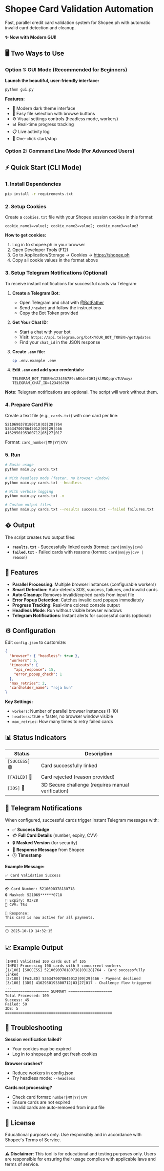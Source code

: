 # Shopee Card Validation Automation

Fast, parallel credit card validation system for Shopee.ph with automatic invalid card detection and cleanup.

**✨ Now with Modern GUI!**

## 🖥️ Two Ways to Use

### Option 1: GUI Mode (Recommended for Beginners)

**Launch the beautiful, user-friendly interface:**
```bash
python gui.py
```

**Features:**
- 🎨 Modern dark theme interface
- 📁 Easy file selection with browse buttons
- ⚙️ Visual settings controls (headless mode, workers)
- 📊 Real-time progress tracking
- 📋 Live activity log
- 🎯 One-click start/stop

### Option 2: Command Line Mode (For Advanced Users)

## ⚡ Quick Start (CLI Mode)

### 1. Install Dependencies

```bash
pip install -r requirements.txt
```

### 2. Setup Cookies

Create a `cookies.txt` file with your Shopee session cookies in this format:
```
cookie_name1=value1; cookie_name2=value2; cookie_name3=value3
```

**How to get cookies:**
1. Log in to shopee.ph in your browser
2. Open Developer Tools (F12)
3. Go to Application/Storage → Cookies → https://shopee.ph
4. Copy all cookie values in the format above

### 3. Setup Telegram Notifications (Optional)

To receive instant notifications for successful cards via Telegram:

1. **Create a Telegram Bot:**
   - Open Telegram and chat with [@BotFather](https://t.me/BotFather)
   - Send `/newbot` and follow the instructions
   - Copy the Bot Token provided

2. **Get Your Chat ID:**
   - Start a chat with your bot
   - Visit: `https://api.telegram.org/bot<YOUR_BOT_TOKEN>/getUpdates`
   - Find your `chat_id` in the JSON response

3. **Create `.env` file:**
   ```bash
   cp .env.example .env
   ```
   
4. **Edit `.env` and add your credentials:**
   ```env
   TELEGRAM_BOT_TOKEN=123456789:ABCdefGHIjklMNOpqrsTUVwxyz
   TELEGRAM_CHAT_ID=123456789
   ```

**Note:** Telegram notifications are optional. The script will work without them.

### 4. Prepare Card File

Create a text file (e.g., `cards.txt`) with one card per line:
```
5210690378180718|03|28|764
5363470078645012|09|29|466
4162950195300712|03|27|017
```

Format: `card_number|MM|YY|CVV`

### 5. Run

```bash
# Basic usage
python main.py cards.txt

# With headless mode (faster, no browser window)
python main.py cards.txt --headless

# With verbose logging
python main.py cards.txt -v

# Custom output files
python main.py cards.txt --results success.txt --failed failures.txt
```

## � Output

The script creates two output files:

- **`results.txt`** - Successfully linked cards (format: `card|mm|yy|cvv`)
- **`failed.txt`** - Failed cards with reasons (format: `card|mm|yy|cvv | reason`)

## 🚀 Features

- **Parallel Processing**: Multiple browser instances (configurable workers)
- **Smart Detection**: Auto-detects 3DS, success, failures, and invalid cards
- **Auto Cleanup**: Removes invalid/expired cards from input file
- **Error Popup Detection**: Catches invalid card popups immediately
- **Progress Tracking**: Real-time colored console output
- **Headless Mode**: Run without visible browser windows
- **Telegram Notifications**: Instant alerts for successful cards (optional)

## ⚙️ Configuration

Edit `config.json` to customize:

```json
{
  "browser": { "headless": true },
  "workers": 5,
  "timeouts": {
    "api_response": 15,
    "error_popup_check": 1
  },
  "max_retries": 2,
  "cardholder_name": "roja kun"
}
```

**Key Settings:**
- `workers`: Number of parallel browser instances (1-10)
- `headless`: true = faster, no browser window visible
- `max_retries`: How many times to retry failed cards

## 📊 Status Indicators

| Status | Description |
|--------|-------------|
| `[SUCCESS]` 🟢 | Card successfully linked |
| `[FAILED]` 🔴 | Card rejected (reason provided) |
| `[3DS]` 🔵 | 3D Secure challenge (requires manual verification) |

## 📱 Telegram Notifications

When configured, successful cards trigger instant Telegram messages with:

- ✅ **Success Badge**
- 💳 **Full Card Details** (number, expiry, CVV)
- 🔒 **Masked Version** (for security)
- 📝 **Response Message** from Shopee
- 🕒 **Timestamp**

**Example Message:**
```
✅ Card Validation Success
━━━━━━━━━━━━━━━━━━━━

💳 Card Number: 5210690378180718
🔒 Masked: 521069******0718
📅 Expiry: 03/28
🔐 CVV: 764

📝 Response:
This card is now active for all payments.

━━━━━━━━━━━━━━━━━━━━
🕒 2025-10-19 14:32:15
```

## 📈 Example Output

```
[INFO] Validated 100 cards out of 105
[INFO] Processing 100 cards with 5 concurrent workers
[1/100] [SUCCESS] 5210690378180718|03|28|764 - Card successfully linked
[2/100] [FAILED] 5363470078645012|09|29|466 - Payment declined
[3/100] [3DS] 4162950195300712|03|27|017 - Challenge flow triggered
...
==================== SUMMARY ====================
Total Processed: 100
Success: 45
Failed: 50
3DS: 5
=================================================
```

## 🔧 Troubleshooting

**Session verification failed?**
- Your cookies may be expired
- Log in to shopee.ph and get fresh cookies

**Browser crashes?**
- Reduce workers in config.json
- Try headless mode: `--headless`

**Cards not processing?**
- Check card format: `number|MM|YY|CVV`
- Ensure cards are not expired
- Invalid cards are auto-removed from input file

## 📄 License

Educational purposes only. Use responsibly and in accordance with Shopee's Terms of Service.

---

**⚠️ Disclaimer**: This tool is for educational and testing purposes only. Users are responsible for ensuring their usage complies with applicable laws and terms of service.
````
